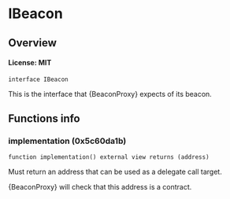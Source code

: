 # IBeacon

## Overview

#### License: MIT

```solidity
interface IBeacon
```

This is the interface that {BeaconProxy} expects of its beacon.
## Functions info

### implementation (0x5c60da1b)

```solidity
function implementation() external view returns (address)
```

Must return an address that can be used as a delegate call target.

{BeaconProxy} will check that this address is a contract.